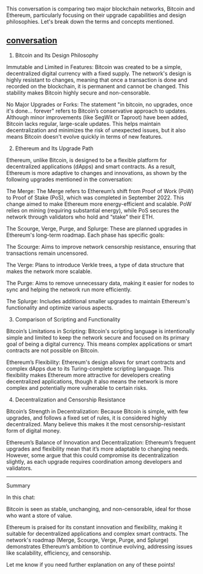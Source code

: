 This conversation is comparing two major blockchain networks, Bitcoin and Ethereum, particularly focusing on their upgrade capabilities and design philosophies. Let's break down the terms and concepts mentioned.

[conversation](https://github.com/djmahe4/web3-learnings/blob/main/Screenshot_2024-10-31-22-28-55-23_6012fa4d4ddec268fc5c7112cbb265e7.jpg)
---

1. Bitcoin and Its Design Philosophy

Immutable and Limited in Features:
Bitcoin was created to be a simple, decentralized digital currency with a fixed supply. The network's design is highly resistant to changes, meaning that once a transaction is done and recorded on the blockchain, it is permanent and cannot be changed. This stability makes Bitcoin highly secure and non-censorable.

No Major Upgrades or Forks:
The statement "in bitcoin, no upgrades, once it's done... forever" refers to Bitcoin’s conservative approach to updates. Although minor improvements (like SegWit or Taproot) have been added, Bitcoin lacks regular, large-scale updates. This helps maintain decentralization and minimizes the risk of unexpected issues, but it also means Bitcoin doesn't evolve quickly in terms of new features.


2. Ethereum and Its Upgrade Path

Ethereum, unlike Bitcoin, is designed to be a flexible platform for decentralized applications (dApps) and smart contracts. As a result, Ethereum is more adaptive to changes and innovations, as shown by the following upgrades mentioned in the conversation:

The Merge:
The Merge refers to Ethereum’s shift from Proof of Work (PoW) to Proof of Stake (PoS), which was completed in September 2022. This change aimed to make Ethereum more energy-efficient and scalable. PoW relies on mining (requiring substantial energy), while PoS secures the network through validators who hold and “stake” their ETH.

The Scourge, Verge, Purge, and Splurge: These are planned upgrades in Ethereum's long-term roadmap. Each phase has specific goals:

The Scourge: Aims to improve network censorship resistance, ensuring that transactions remain uncensored.

The Verge: Plans to introduce Verkle trees, a type of data structure that makes the network more scalable.

The Purge: Aims to remove unnecessary data, making it easier for nodes to sync and helping the network run more efficiently.

The Splurge: Includes additional smaller upgrades to maintain Ethereum's functionality and optimize various aspects.



3. Comparison of Scripting and Functionality

Bitcoin’s Limitations in Scripting:
Bitcoin's scripting language is intentionally simple and limited to keep the network secure and focused on its primary goal of being a digital currency. This means complex applications or smart contracts are not possible on Bitcoin.

Ethereum’s Flexibility:
Ethereum's design allows for smart contracts and complex dApps due to its Turing-complete scripting language. This flexibility makes Ethereum more attractive for developers creating decentralized applications, though it also means the network is more complex and potentially more vulnerable to certain risks.


4. Decentralization and Censorship Resistance

Bitcoin’s Strength in Decentralization:
Because Bitcoin is simple, with few upgrades, and follows a fixed set of rules, it is considered highly decentralized. Many believe this makes it the most censorship-resistant form of digital money.

Ethereum’s Balance of Innovation and Decentralization:
Ethereum’s frequent upgrades and flexibility mean that it’s more adaptable to changing needs. However, some argue that this could compromise its decentralization slightly, as each upgrade requires coordination among developers and validators.



---

Summary

In this chat:

Bitcoin is seen as stable, unchanging, and non-censorable, ideal for those who want a store of value.

Ethereum is praised for its constant innovation and flexibility, making it suitable for decentralized applications and complex smart contracts. The network's roadmap (Merge, Scourge, Verge, Purge, and Splurge) demonstrates Ethereum’s ambition to continue evolving, addressing issues like scalability, efficiency, and censorship.


Let me know if you need further explanation on any of these points!


